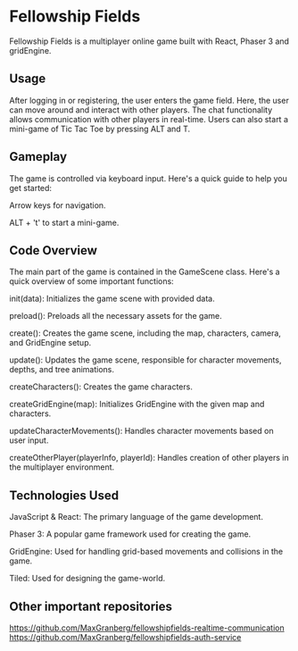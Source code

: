 # Fellowship Fields

Fellowship Fields is a multiplayer online game built with React, Phaser 3 and gridEngine.

## Usage

After logging in or registering, the user enters the game field. Here, the user can move around and interact with other players. The chat functionality allows communication with other players in real-time. Users can also start a mini-game of Tic Tac Toe by pressing ALT and T.

## Gameplay

The game is controlled via keyboard input. Here's a quick guide to help you get started:

Arrow keys for navigation.

ALT + 't' to start a mini-game.

## Code Overview

The main part of the game is contained in the GameScene class. Here's a quick overview of some important functions:

init(data): Initializes the game scene with provided data.

preload(): Preloads all the necessary assets for the game.

create(): Creates the game scene, including the map, characters, camera, and GridEngine setup.

update(): Updates the game scene, responsible for character movements, depths, and tree animations.

createCharacters(): Creates the game characters.

createGridEngine(map): Initializes GridEngine with the given map and characters.

updateCharacterMovements(): Handles character movements based on user input.

createOtherPlayer(playerInfo, playerId): Handles creation of other players in the multiplayer environment.

## Technologies Used

JavaScript & React: The primary language of the game development.

Phaser 3: A popular game framework used for creating the game.

GridEngine: Used for handling grid-based movements and collisions in the game.

Tiled: Used for designing the game-world.

## Other important repositories

https://github.com/MaxGranberg/fellowshipfields-realtime-communication
https://github.com/MaxGranberg/fellowshipfields-auth-service
